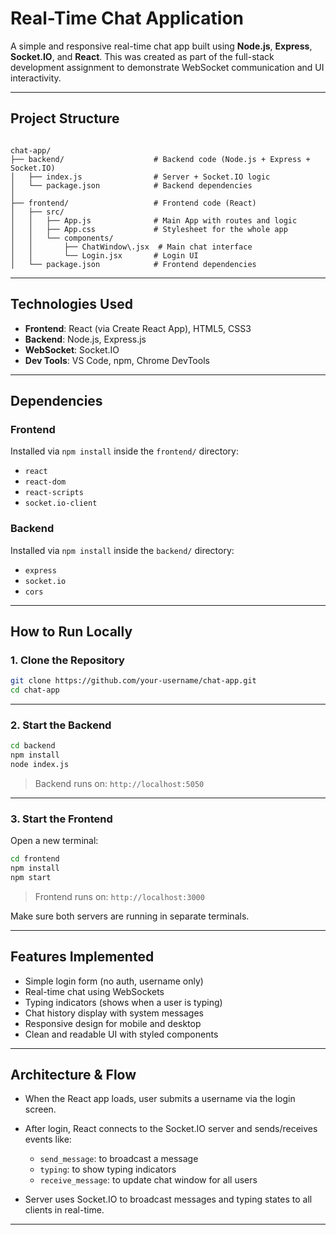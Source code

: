 # Real-Time Chat Application

A simple and responsive real-time chat app built using **Node.js**, **Express**, **Socket.IO**, and **React**. This was created as part of the full-stack development assignment to demonstrate WebSocket communication and UI interactivity.

---

## Project Structure

```

chat-app/
├── backend/                    # Backend code (Node.js + Express + Socket.IO)
│   ├── index.js                # Server + Socket.IO logic
│   └── package.json            # Backend dependencies
│
├── frontend/                   # Frontend code (React)
│   ├── src/
│   │   ├── App.js              # Main App with routes and logic
│   │   ├── App.css             # Stylesheet for the whole app
│   │   └── components/
│   │       ├── ChatWindow\.jsx  # Main chat interface
│   │       └── Login.jsx       # Login UI
│   └── package.json            # Frontend dependencies

````

---

## Technologies Used

- **Frontend**: React (via Create React App), HTML5, CSS3
- **Backend**: Node.js, Express.js
- **WebSocket**: Socket.IO
- **Dev Tools**: VS Code, npm, Chrome DevTools

---

## Dependencies

### Frontend

Installed via `npm install` inside the `frontend/` directory:

- `react`
- `react-dom`
- `react-scripts`
- `socket.io-client`

### Backend

Installed via `npm install` inside the `backend/` directory:

- `express`
- `socket.io`
- `cors`

---

## How to Run Locally

### 1. Clone the Repository

```bash
git clone https://github.com/your-username/chat-app.git
cd chat-app
````

---

### 2. Start the Backend

```bash
cd backend
npm install 
node index.js
```

> Backend runs on: `http://localhost:5050`

---

### 3. Start the Frontend

Open a new terminal:

```bash
cd frontend
npm install 
npm start 
```

> Frontend runs on: `http://localhost:3000`

Make sure both servers are running in separate terminals.

---

## Features Implemented

* Simple login form (no auth, username only)
* Real-time chat using WebSockets
* Typing indicators (shows when a user is typing)
* Chat history display with system messages
* Responsive design for mobile and desktop
* Clean and readable UI with styled components

---

## Architecture & Flow

* When the React app loads, user submits a username via the login screen.
* After login, React connects to the Socket.IO server and sends/receives events like:

  * `send_message`: to broadcast a message
  * `typing`: to show typing indicators
  * `receive_message`: to update chat window for all users
* Server uses Socket.IO to broadcast messages and typing states to all clients in real-time.

---

